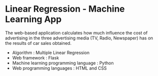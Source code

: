 # Linear Regression - Machine Learning App

The web-based application calculates how much influence the cost of advertising in the three advertising media (TV, Radio, Newspaper) has on the results of car sales obtained.
- Algorithm : Multiple Linear Regression
- Web framework : Flask
- Machine learning programming language : Python
- Web programming languages : HTML and CSS
